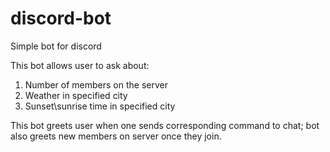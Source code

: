 # discord-bot
Simple bot for discord

This bot allows user to ask about:
1) Number of members on the server
2) Weather in specified city
3) Sunset\sunrise time in specified city

This bot greets user when one sends corresponding command to chat; bot also greets new members on server once they join.
